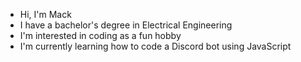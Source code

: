 - Hi, I'm Mack
- I have a bachelor's degree in Electrical Engineering
- I'm interested in coding as a fun hobby
- I'm currently learning how to code a Discord bot using JavaScript
